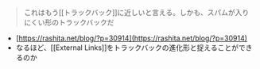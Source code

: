 
> これはもう[[トラックバック]]に近しいと言える。しかも、スパムが入りにくい形のトラックバックだ
- [https://rashita.net/blog/?p=30914](https://rashita.net/blog/?p=30914)
- なるほど、[[External Links]]をトラックバックの進化形と捉えることができるのか